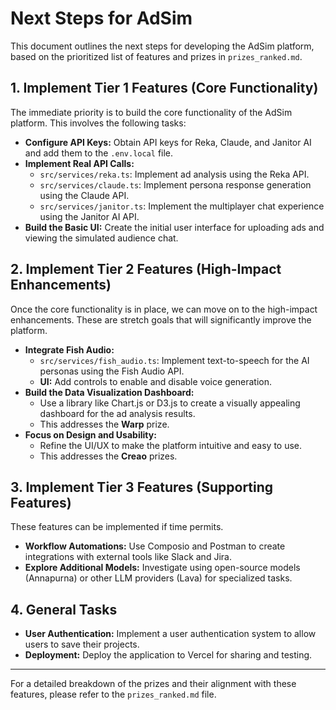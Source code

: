 # Next Steps for AdSim

This document outlines the next steps for developing the AdSim platform, based on the prioritized list of features and prizes in `prizes_ranked.md`.

## 1. Implement Tier 1 Features (Core Functionality)

The immediate priority is to build the core functionality of the AdSim platform. This involves the following tasks:

- **Configure API Keys:** Obtain API keys for Reka, Claude, and Janitor AI and add them to the `.env.local` file.
- **Implement Real API Calls:**
  - `src/services/reka.ts`: Implement ad analysis using the Reka API.
  - `src/services/claude.ts`: Implement persona response generation using the Claude API.
  - `src/services/janitor.ts`: Implement the multiplayer chat experience using the Janitor AI API.
- **Build the Basic UI:** Create the initial user interface for uploading ads and viewing the simulated audience chat.

## 2. Implement Tier 2 Features (High-Impact Enhancements)

Once the core functionality is in place, we can move on to the high-impact enhancements. These are stretch goals that will significantly improve the platform.

- **Integrate Fish Audio:**
  - `src/services/fish_audio.ts`: Implement text-to-speech for the AI personas using the Fish Audio API.
  - **UI:** Add controls to enable and disable voice generation.
- **Build the Data Visualization Dashboard:**
  - Use a library like Chart.js or D3.js to create a visually appealing dashboard for the ad analysis results.
  - This addresses the **Warp** prize.
- **Focus on Design and Usability:**
  - Refine the UI/UX to make the platform intuitive and easy to use.
  - This addresses the **Creao** prizes.

## 3. Implement Tier 3 Features (Supporting Features)

These features can be implemented if time permits.

- **Workflow Automations:** Use Composio and Postman to create integrations with external tools like Slack and Jira.
- **Explore Additional Models:** Investigate using open-source models (Annapurna) or other LLM providers (Lava) for specialized tasks.

## 4. General Tasks

- **User Authentication:** Implement a user authentication system to allow users to save their projects.
- **Deployment:** Deploy the application to Vercel for sharing and testing.

---

For a detailed breakdown of the prizes and their alignment with these features, please refer to the `prizes_ranked.md` file.